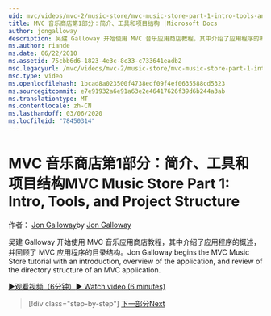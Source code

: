 ```yaml
---
uid: mvc/videos/mvc-2/music-store/mvc-music-store-part-1-intro-tools-and-project-structure
title: MVC 音乐商店第1部分：简介、工具和项目结构 |Microsoft Docs
author: jongalloway
description: 吴建 Galloway 开始使用 MVC 音乐应用商店教程，其中介绍了应用程序的概述，并回顾了 MVC applicati 的目录结构 。
ms.author: riande
ms.date: 06/22/2010
ms.assetid: 75cbb6d6-1823-4e3c-8c33-c733641eadb2
msc.legacyurl: /mvc/videos/mvc-2/music-store/mvc-music-store-part-1-intro-tools-and-project-structure
msc.type: video
ms.openlocfilehash: 1bcad8a023500f4738edf09f4ef0635588cd5323
ms.sourcegitcommit: e7e91932a6e91a63e2e46417626f39d6b244a3ab
ms.translationtype: MT
ms.contentlocale: zh-CN
ms.lasthandoff: 03/06/2020
ms.locfileid: "78450314"
---
```

# <a name="mvc-music-store-part-1-intro-tools-and-project-structure"></a><span data-ttu-id="407ff-103">MVC 音乐商店第1部分：简介、工具和项目结构</span><span class="sxs-lookup"><span data-stu-id="407ff-103">MVC Music Store Part 1: Intro, Tools, and Project Structure</span></span>

<span data-ttu-id="407ff-104">作者： [Jon Galloway](https://github.com/jongalloway)</span><span class="sxs-lookup"><span data-stu-id="407ff-104">by [Jon Galloway](https://github.com/jongalloway)</span></span>

<span data-ttu-id="407ff-105">吴建 Galloway 开始使用 MVC 音乐应用商店教程，其中介绍了应用程序的概述，并回顾了 MVC 应用程序的目录结构。</span><span class="sxs-lookup"><span data-stu-id="407ff-105">Jon Galloway begins the MVC Music Store tutorial with an introduction, overview of the application, and review of the directory structure of an MVC application.</span></span>

[<span data-ttu-id="407ff-106">&#9654;观看视频（6分钟）</span><span class="sxs-lookup"><span data-stu-id="407ff-106">&#9654; Watch video (6 minutes)</span></span>](https://channel9.msdn.com/Blogs/ASP-NET-Site-Videos/mvc-music-store-part-1-intro-tools-and-project-structure)

> [!div class="step-by-step"]
> [<span data-ttu-id="407ff-107">下一部分</span><span class="sxs-lookup"><span data-stu-id="407ff-107">Next</span></span>](mvc-music-store-part-2-controllers.md)
